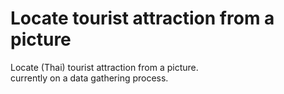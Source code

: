 # Locate tourist attraction from a picture
Locate (Thai) tourist attraction from a picture.  
currently on a data gathering process.
